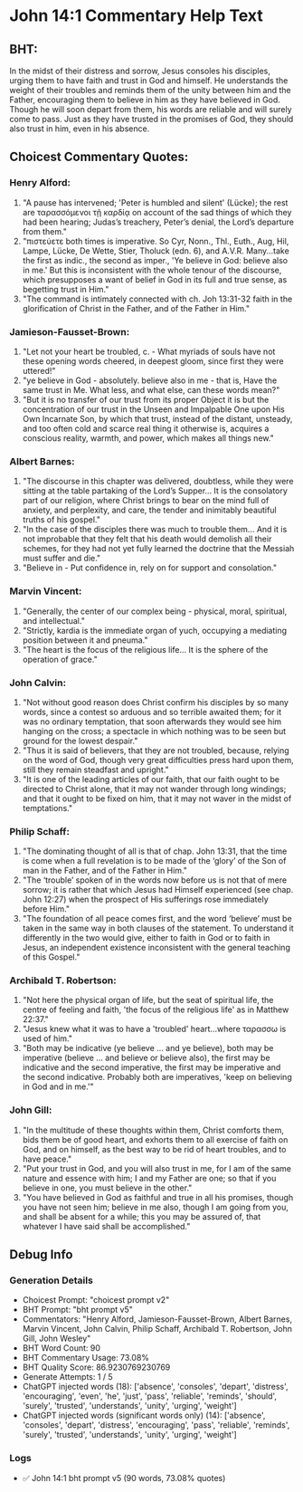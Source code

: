 # John 14:1 Commentary Help Text

## BHT:
In the midst of their distress and sorrow, Jesus consoles his disciples, urging them to have faith and trust in God and himself. He understands the weight of their troubles and reminds them of the unity between him and the Father, encouraging them to believe in him as they have believed in God. Though he will soon depart from them, his words are reliable and will surely come to pass. Just as they have trusted in the promises of God, they should also trust in him, even in his absence.

## Choicest Commentary Quotes:
### Henry Alford:
1. "A pause has intervened; 'Peter is humbled and silent' (Lücke); the rest are ταρασσόμενοι τῇ καρδίᾳ on account of the sad things of which they had been hearing; Judas’s treachery, Peter’s denial, the Lord’s departure from them." 
2. "πιστεύετε both times is imperative. So Cyr, Nonn., Thl., Euth., Aug, Hil, Lampe, Lücke, De Wette, Stier, Tholuck (edn. 6), and A.V.R. Many...take the first as indic., the second as imper., 'Ye believe in God: believe also in me.' But this is inconsistent with the whole tenour of the discourse, which presupposes a want of belief in God in its full and true sense, as begetting trust in Him."
3. "The command is intimately connected with ch. Joh 13:31-32 faith in the glorification of Christ in the Father, and of the Father in Him."

### Jamieson-Fausset-Brown:
1. "Let not your heart be troubled, c. - What myriads of souls have not these opening words cheered, in deepest gloom, since first they were uttered!"
2. "ye believe in God - absolutely. believe also in me - that is, Have the same trust in Me. What less, and what else, can these words mean?"
3. "But it is no transfer of our trust from its proper Object it is but the concentration of our trust in the Unseen and Impalpable One upon His Own Incarnate Son, by which that trust, instead of the distant, unsteady, and too often cold and scarce real thing it otherwise is, acquires a conscious reality, warmth, and power, which makes all things new."

### Albert Barnes:
1. "The discourse in this chapter was delivered, doubtless, while they were sitting at the table partaking of the Lord’s Supper... It is the consolatory part of our religion, where Christ brings to bear on the mind full of anxiety, and perplexity, and care, the tender and inimitably beautiful truths of his gospel."
2. "In the case of the disciples there was much to trouble them... And it is not improbable that they felt that his death would demolish all their schemes, for they had not yet fully learned the doctrine that the Messiah must suffer and die."
3. "Believe in - Put confidence in, rely on for support and consolation."

### Marvin Vincent:
1. "Generally, the center of our complex being - physical, moral, spiritual, and intellectual."
2. "Strictly, kardia is the immediate organ of yuch, occupying a mediating position between it and pneuma."
3. "The heart is the focus of the religious life... It is the sphere of the operation of grace."

### John Calvin:
1. "Not without good reason does Christ confirm his disciples by so many words, since a contest so arduous and so terrible awaited them; for it was no ordinary temptation, that soon afterwards they would see him hanging on the cross; a spectacle in which nothing was to be seen but ground for the lowest despair."
2. "Thus it is said of believers, that they are not troubled, because, relying on the word of God, though very great difficulties press hard upon them, still they remain steadfast and upright."
3. "It is one of the leading articles of our faith, that our faith ought to be directed to Christ alone, that it may not wander through long windings; and that it ought to be fixed on him, that it may not waver in the midst of temptations."

### Philip Schaff:
1. "The dominating thought of all is that of chap. John 13:31, that the time is come when a full revelation is to be made of the ‘glory’ of the Son of man in the Father, and of the Father in Him."
2. "The ‘trouble’ spoken of in the words now before us is not that of mere sorrow; it is rather that which Jesus had Himself experienced (see chap. John 12:27) when the prospect of His sufferings rose immediately before Him."
3. "The foundation of all peace comes first, and the word ‘believe’ must be taken in the same way in both clauses of the statement. To understand it differently in the two would give, either to faith in God or to faith in Jesus, an independent existence inconsistent with the general teaching of this Gospel."

### Archibald T. Robertson:
1. "Not here the physical organ of life, but the seat of spiritual life, the centre of feeling and faith, 'the focus of the religious life' as in Matthew 22:37."
2. "Jesus knew what it was to have a 'troubled' heart...where ταρασσω is used of him."
3. "Both may be indicative (ye believe ... and ye believe), both may be imperative (believe ... and believe or believe also), the first may be indicative and the second imperative, the first may be imperative and the second indicative. Probably both are imperatives, 'keep on believing in God and in me.'"

### John Gill:
1. "In the multitude of these thoughts within them, Christ comforts them, bids them be of good heart, and exhorts them to all exercise of faith on God, and on himself, as the best way to be rid of heart troubles, and to have peace."
2. "Put your trust in God, and you will also trust in me, for I am of the same nature and essence with him; I and my Father are one; so that if you believe in one, you must believe in the other."
3. "You have believed in God as faithful and true in all his promises, though you have not seen him; believe in me also, though I am going from you, and shall be absent for a while; this you may be assured of, that whatever I have said shall be accomplished."


## Debug Info
### Generation Details
- Choicest Prompt: "choicest prompt v2"
- BHT Prompt: "bht prompt v5"
- Commentators: "Henry Alford, Jamieson-Fausset-Brown, Albert Barnes, Marvin Vincent, John Calvin, Philip Schaff, Archibald T. Robertson, John Gill, John Wesley"
- BHT Word Count: 90
- BHT Commentary Usage: 73.08%
- BHT Quality Score: 86.9230769230769
- Generate Attempts: 1 / 5
- ChatGPT injected words (18):
	['absence', 'consoles', 'depart', 'distress', 'encouraging', 'even', 'he', 'just', 'pass', 'reliable', 'reminds', 'should', 'surely', 'trusted', 'understands', 'unity', 'urging', 'weight']
- ChatGPT injected words (significant words only) (14):
	['absence', 'consoles', 'depart', 'distress', 'encouraging', 'pass', 'reliable', 'reminds', 'surely', 'trusted', 'understands', 'unity', 'urging', 'weight']

### Logs
- ✅ John 14:1 bht prompt v5 (90 words, 73.08% quotes)